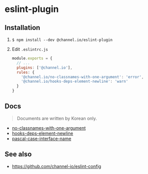 # eslint-plugin

## Installation
1. `$ npm install --dev @channel.io/eslint-plugin`

2. Edit `.eslintrc.js`

    ```js
    module.exports = {
      // ...
      plugins: ['@channel.io'],
      rules: {
        '@channel.io/no-classnames-with-one-argument': 'error',
        '@channel.io/hooks-deps-element-newline': 'warn'
      }
    }
    ```

## Docs
> Documents are written by Korean only.
- [no-classnames-with-one-argument](./docs/no-classnames-with-one-argument.md)
- [hooks-deps-element-newline](./docs/hooks-deps-element-newline.md)
- [pascal-case-interface-name](./docs/pascal-case-interface-name.md)

## See also
- https://github.com/channel-io/eslint-config
